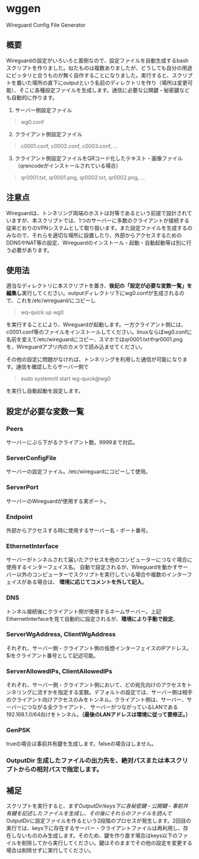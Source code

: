 # wggen
 Wireguard Config File Generator

## 概要

Wireguardの設定がいろいろと面倒なので、設定ファイルを自動生成するbashスクリプトを作りました。似たものは複数ありましたが、どうしても自分の用途にピッタリと合うものが無く自作することになりました。実行すると、スクリプトを置いた場所の直下にoutputという名前のディレクトリを作り（場所は変更可能）、そこに各種設定ファイルを生成します。通信に必要な公開鍵・秘密鍵なども自動的に作ります。
1. サーバー側設定ファイル
> wg0.conf
2. クライアント側設定ファイル
> c0001.conf, c0002.conf, c0003.conf, …
3. クライアント側設定ファイルをQRコード化したテキスト・画像ファイル（qrencodeがインストールされている場合）
> qr0001.txt, qr0001.png, qr0002.txt, qr0002.png, …
## 注意点
Wireguardは、トンネリング両端のホストは対等であるという前提で設計されていますが、本スクリプトでは、1つのサーバーに多数のクライアントが接続する従来どおりのVPNシステムとして取り扱います。また設定ファイルを生成するのみなので、それらを適切な場所に設置したり、外部からアクセスするためのDDNSやNAT等の設定、Wireguardのインストール・起動・自動起動等は別に行う必要があります。

## 使用法
適当なディレクトリに本スクリプトを置き、**後記の「設定が必要な変数一覧」を編集し**実行してください。outputディレクトリ下にwg0.confが生成されるので、これを/etc/wireguard/にコピーし
> wq-quick up wg0

を実行することにより、Wireguardが起動します。一方クライアント側には、c0001.conf等のファイルをインストールしてください。linuxならばwg0.confに名前を変えて/etc/wireguardにコピー、スマホではqr0001.txtやqr0001.pngを、Wireguardアプリ内のカメラで読み込ませてください。

その他の設定に問題がなければ、トンネリングを利用した通信が可能になります。通信を確認したらサーバー側で
> sudo systemctl start wg-quick@wg0

を実行し自動起動を設定します。

## 設定が必要な変数一覧
### Peers
サーバーにぶら下がるクライアント数。9999まで対応。
### ServerConfigFile
サーバーの設定ファイル。/etc/wireguardにコピーして使用。
### ServerPort
サーバーのWireguardが使用する実ポート。
### Endpoint
外部からアクセスする時に使用するサーバー名・ポート番号。
### EthernetInterface
 サーバーがトンネルされて届いたアクセスを他のコンピューターにつなぐ場合に使用するインターフェイス名。
自動で設定されるが、Wireguardを動かすサーバー以外のコンピューターでスクリプトを実行している場合や複数のインターフェイスがある場合は、
**環境に応じてコメントを外して記入**。
### DNS
トンネル接続後にクライアント側が使用するネームサーバー。上記EthernetInterfaceを見て自動的に設定されるが、**環境により手動で設定**。
### ServerWgAddress, ClientWgAddress
それぞれ、サーバー側・クライアント側の仮想インターフェイスのIPアドレス。$iをクライアント番号として記述可能。
### ServerAllowedIPs, ClientAllowedIPs
それぞれ、サーバー側・クライアント側において、どの宛先向けのアクセスをトンネリングに流すかを指定する変数。デフォルトの設定では、サーバー側は相手のクライアント向けアクセスのみをトンネル。クライアント側は、サーバー、サーバーにつながる全クライアント、
サーバーがつながっているLANである192.168.1.0/64向けをトンネル。**（最後のLANアドレスは環境に従って要修正。）**
### GenPSK
trueの場合は事前共有鍵を生成します。falseの場合はしません。
### OutputDir 生成したファイルの出力先を、絶対パスまたは本スクリプトからの相対パスで指定します。

## 補足
スクリプトを実行すると、まず$OutputDir/keys下に各秘密鍵・公開鍵・事前共有鍵を記述したファイルを生成し、その後にそれらのファイルを読んで$OutputDirに設定ファイルを作るという2段階のプロセスが発生します。2回目の実行では、keys下に存在するサーバー・クライアントファイルは再利用し、存在しないもののみ生成します。そのため、鍵を作り直す場合はkeys以下のファイルを削除してから実行してください。鍵はそのままでその他の設定を変更する場合は削除せずに実行してください。
